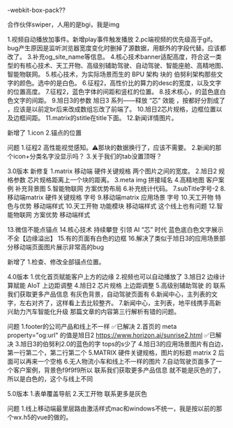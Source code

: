 -webkit-box-pack??

合作伙伴swiper，人用的是bgi，我是img



1.视频自动播放加事件。新增play事件触发播放
2.pc端视频的优先级高于gif。bug产生原因是监听浏览器宽度变化时删掉了源数据，用额外的字段代替。应该都改了。
3.补充og_site_name等信息。
4.核心技术banner适配高度，符合这一类型的有核心技术、天工开物、高级别辅助驾驶、自动驾驶、智能座舱、高精地图、智能物联网。
5.核心技术，为实际场景而生的 BPU 架构 块的 伯努利架构那些文字的颜色。选中的是白色。
6.征程2，高性价比的算力的desc的宽度，以及文字的位置高度。
7.征程2，蓝色字体的间距和竖杠的位置。
8.技术核心，的蓝色底白色文字的间距。
9.旭日3的参数 旭日3 系列——释放 “芯” 效能 ，按都好分割成了 <br/>，应该是以前定br后来改成数组忘改了前端了。
10.旭日2芯片规格，边框位置以及边框间距。
11.matrix的stitle在title下面。
12.新闻详情图片。


新增了
1.icon
2.锚点的位置


问题
1.征程2 高性能视觉感知。⚠️那块的数据换行了，应该不需要。
2.新闻的那个icon+分类名字没显示吗？
3.关于我们的tab没置顶呀？




3.0版本
新修复
1.matrix 移动端 硬件关键规格 两个图片之间的宽度。
2.旭日2 规格参数 芯片规格距离上一个块的距离。
3.meta img 拼接域名
4.高精地图 客户案例 补充背景图
5.智能物联网 方案优势布局
6.补充统计代码。
7.subTitle字号-2
8.移动端matrix 硬件关键规格 字号
9.移动端matrix 应用场景 字号
10.天工开物 特色与优势 移动端样式 
10.天工开物 功能模块 移动端样式 这个线上也有问题 
12.智能物联网 方案优势 移动端样式

13.微信不能点锚点
14.核心技术 持续攀登 引领 AI “芯” 时代 蓝色底白色文字展示不全【边缘溢出】
15.有的页面有白色的边框
16.解决了类似于旭日3的应用场景部分移动端页面图片展示非常高的bug


新增了
1.检查、修改全部锚点位置。



4.0版本
1.优化首页赋能客户上方的边缘
2.视频也可以自动播放了
3.旭日2 边缘计算赋能 AIoT 上边距调整
4.旭日2 芯片规格 上边距调整
5.高级别辅助驾驶 的 联系我们获取更多产品信息 有灰色背景，自动驾驶页面有
6.新闻中心，主列表的文字，左右对齐了，这样看上去比较整齐。
7.新闻中心，主列表，地平线携手高新兴助力汽车智能化升级 那篇文章的内容第三行解析有错的问题。





问题
1.footer的公司产品和线上不一样     ✅已解决
2.首页的 meta property="og:url" 的值是旭日2 https://www.horizon.ai/sunrise2.html    ✅已解决
3.旭日3的伯努利2.0的蓝色的字 tops的s少了
4.旭日3的应用场景图片有白边，第一行第二个，第二行第二个
5.MATRIX 硬件关键规格，图片的标题 matrix 2 后面可以再来一个空格
6.无人物流小车和线上不一样的图片
7.自动驾驶页面多了一个客户案例，背景色f9f9f9所以 联系我们获取更多产品信息 就不能是灰色的了，所以是白色的，这个与线上不同


5.0版本
1.表单覆盖导航
2.天工开物 联系更多是灰色

问题
1.线上移动端最里层路由激活样式mac和windows不统一，我是按以前的那个wx.h5的vue的做的。

